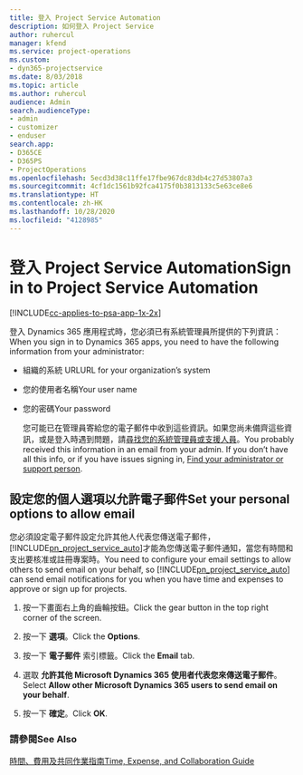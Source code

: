 ```yaml
---
title: 登入 Project Service Automation
description: 如何登入 Project Service
author: ruhercul
manager: kfend
ms.service: project-operations
ms.custom:
- dyn365-projectservice
ms.date: 8/03/2018
ms.topic: article
ms.author: ruhercul
audience: Admin
search.audienceType:
- admin
- customizer
- enduser
search.app:
- D365CE
- D365PS
- ProjectOperations
ms.openlocfilehash: 5ecd3d38c11ffe17fbe967dc83db4c27d53807a3
ms.sourcegitcommit: 4cf1dc1561b92fca4175f0b3813133c5e63ce8e6
ms.translationtype: HT
ms.contentlocale: zh-HK
ms.lasthandoff: 10/28/2020
ms.locfileid: "4128985"
---
```

# <a name="sign-in-to-project-service-automation"></a><span data-ttu-id="0e4f5-103">登入 Project Service Automation</span><span class="sxs-lookup"><span data-stu-id="0e4f5-103">Sign in to Project Service Automation</span></span>

[!INCLUDE[cc-applies-to-psa-app-1x-2x](../includes/cc-applies-to-psa-app-1x-2x.md)]

<span data-ttu-id="0e4f5-104">登入 Dynamics 365 應用程式時，您必須已有系統管理員所提供的下列資訊：</span><span class="sxs-lookup"><span data-stu-id="0e4f5-104">When you sign in to Dynamics 365 apps, you need to have the following information from your administrator:</span></span>  
  
- <span data-ttu-id="0e4f5-105">組織的系統 URL</span><span class="sxs-lookup"><span data-stu-id="0e4f5-105">URL for your organization’s system</span></span>  
  
- <span data-ttu-id="0e4f5-106">您的使用者名稱</span><span class="sxs-lookup"><span data-stu-id="0e4f5-106">Your user name</span></span>  
  
- <span data-ttu-id="0e4f5-107">您的密碼</span><span class="sxs-lookup"><span data-stu-id="0e4f5-107">Your password</span></span>  
  
  <span data-ttu-id="0e4f5-108">您可能已在管理員寄給您的電子郵件中收到這些資訊。如果您尚未備齊這些資訊，或是登入時遇到問題，請[尋找您的系統管理員或支援人員](https://docs.microsoft.com/dynamics365/customerengagement/on-premises/basics/find-administrator-support)。</span><span class="sxs-lookup"><span data-stu-id="0e4f5-108">You probably received this information in an email from your admin. If you don’t have all this info, or if you have issues signing in, [Find your administrator or support person](https://docs.microsoft.com/dynamics365/customerengagement/on-premises/basics/find-administrator-support).</span></span>  
  
## <a name="set-your-personal-options-to-allow-email"></a><span data-ttu-id="0e4f5-109">設定您的個人選項以允許電子郵件</span><span class="sxs-lookup"><span data-stu-id="0e4f5-109">Set your personal options to allow email</span></span>  
 <span data-ttu-id="0e4f5-110">您必須設定電子郵件設定允許其他人代表您傳送電子郵件，[!INCLUDE[pn_project_service_auto](../includes/pn-project-service-auto.md)]才能為您傳送電子郵件通知，當您有時間和支出要核准或註冊專案時。</span><span class="sxs-lookup"><span data-stu-id="0e4f5-110">You need to configure your email settings to allow others to send email on your behalf, so [!INCLUDE[pn_project_service_auto](../includes/pn-project-service-auto.md)] can send email notifications for you when you have time and expenses to approve or sign up for projects.</span></span>  
  
1.  <span data-ttu-id="0e4f5-111">按一下畫面右上角的齒輪按鈕。</span><span class="sxs-lookup"><span data-stu-id="0e4f5-111">Click the gear button in the top right corner of the screen.</span></span>  
  
2.  <span data-ttu-id="0e4f5-112">按一下 **選項**。</span><span class="sxs-lookup"><span data-stu-id="0e4f5-112">Click the **Options**.</span></span>  
  
3.  <span data-ttu-id="0e4f5-113">按一下 **電子郵件** 索引標籤。</span><span class="sxs-lookup"><span data-stu-id="0e4f5-113">Click the **Email** tab.</span></span>  
  
4.  <span data-ttu-id="0e4f5-114">選取 **允許其他 Microsoft Dynamics 365 使用者代表您來傳送電子郵件**。</span><span class="sxs-lookup"><span data-stu-id="0e4f5-114">Select **Allow other Microsoft Dynamics 365 users to send email on your behalf**.</span></span>  
  
5.  <span data-ttu-id="0e4f5-115">按一下 **確定**。</span><span class="sxs-lookup"><span data-stu-id="0e4f5-115">Click **OK**.</span></span>  
  
### <a name="see-also"></a><span data-ttu-id="0e4f5-116">請參閱</span><span class="sxs-lookup"><span data-stu-id="0e4f5-116">See Also</span></span>  
 [<span data-ttu-id="0e4f5-117">時間、費用及共同作業指南</span><span class="sxs-lookup"><span data-stu-id="0e4f5-117">Time, Expense, and Collaboration Guide</span></span>](../psa/time-expense-collaboration-guide.md)
